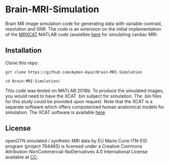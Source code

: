 # Brain-MRI-Simulation

Brain MR image simulation code for generating data with variable contrast, resolution and SNR. The code is an extension on the initial implementation of the [MRXCAT](https://jcmr-online.biomedcentral.com/articles/10.1186/s12968-014-0063-3) MATLAB code (avaialble [here](https://biomed.ee.ethz.ch/mrxcat.html) for simulating cardiac MRI.
## Installation
Clone this repo:

```copy
git clone https://github.com/Aymen-Ayaz/Brain-MRI-Simulation

cd Brain-MRI-Simulation/
```

This code was tested on MATLAB 2018b. To produce the simulated images, you would need to have the XCAT .bin subject for simulation. The .bin files for this study could be provided upon request. Note that the XCAT is a separate software which offers computerized human anatomical models for simulation. The XCAT software is available [here](https://otc.duke.edu/industry-investors/available-technologies/xcat/) 

## License
openGTN simulated / synthetic MRI data by EU Marie Curie ITN-EID program (project 764465) is licensed under a Creative Commons Attribution-NonCommercial-NoDerivatives 4.0 International License available at [CC](https://creativecommons.org/licenses/by-nc-nd/4.0/).
